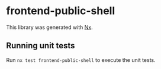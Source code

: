 # frontend-public-shell

This library was generated with [Nx](https://nx.dev).

## Running unit tests

Run `nx test frontend-public-shell` to execute the unit tests.
